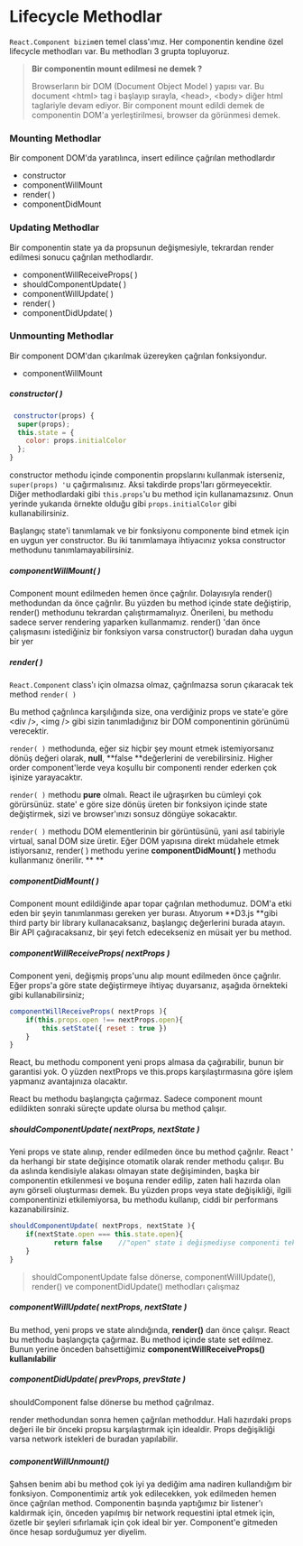 # Lifecycle Methodlar

`React.Component bizim`en temel class'ımız. Her componentin kendine özel lifecycle methodları var. Bu methodları 3 grupta topluyoruz.

> **Bir componentin mount edilmesi ne demek ?**
>
> Browserların bir DOM \(Document Object Model \) yapısı var. Bu document &lt;html&gt; tag i başlayıp sırayla, &lt;head&gt;, &lt;body&gt; diğer html taglariyle devam ediyor. Bir component mount edildi demek de  componentin DOM'a yerleştirilmesi, browser da görünmesi demek.

### Mounting Methodlar

Bir component DOM'da yaratılınca, insert edilince çağrılan methodlardır

* constructor
* componentWillMount
* render\( \)
* componentDidMount

### Updating Methodlar

Bir componentin state ya da propsunun değişmesiyle, tekrardan render edilmesi sonucu çağrılan methodlardır.

* componentWillReceiveProps\( \)
* shouldComponentUpdate\( \)
* componentWillUpdate\( \)
* render\( \)
* componentDidUpdate\( \)

### Unmounting Methodlar

Bir component DOM'dan çıkarılmak üzereyken çağrılan fonksiyondur.

* componentWillMount





##### **constructor\( \)**

```js
 constructor(props) {
  super(props);
  this.state = {
    color: props.initialColor
  };
}
```

constructor methodu içinde componentin propslarını kullanmak isterseniz, `super(props) '`u  çağırmalısınız. Aksi takdirde props'ları görmeyecektir. Diğer methodlardaki gibi `this.props`'u bu method için kullanamazsınız. Onun yerinde yukarıda örnekte olduğu gibi `props.initialColor` gibi kullanabilirsiniz.

Başlangıç state'i tanımlamak ve bir fonksiyonu componente bind etmek için en uygun yer constructor. Bu iki tanımlamaya ihtiyacınız yoksa constructor methodunu tanımlamayabilirsiniz.

##### **componentWillMount\( \)**

Component mount edilmeden hemen önce çağrılır. Dolayısıyla render\(\) methodundan da önce çağrılır. Bu yüzden bu method içinde state değiştirip, render\(\) methodunu tekrardan çalıştırmamalıyız. Önerileni, bu methodu sadece server rendering yaparken kullanmamız. render\(\) 'dan önce çalışmasını istediğiniz bir fonksiyon varsa constructor\(\) buradan daha uygun bir yer

##### **render\( \)**

`React.Component` class'ı için olmazsa olmaz, çağrılmazsa sorun çıkaracak tek method `render( )`

Bu method çağrılınca karşılığında size, ona verdiğiniz props ve state'e göre  &lt;div /&gt;, &lt;img /&gt; gibi sizin tanımladığınız bir DOM componentinin görünümü verecektir.

`render( )` methodunda, eğer siz hiçbir şey mount etmek istemiyorsanız  dönüş değeri olarak,  **null**, **false **değerlerini de verebilirsiniz. Higher order component'lerde veya koşullu bir componenti render ederken çok işinize yarayacaktır.

`render( )` methodu **pure** olmalı. React ile uğraşırken bu cümleyi çok görürsünüz. state' e göre size dönüş üreten bir fonksiyon içinde state değiştirmek, sizi ve browser'ınızı sonsuz döngüye sokacaktır.

`render( )` methodu DOM elementlerinin bir görüntüsünü, yani asıl tabiriyle virtual, sanal DOM size üretir. Eğer DOM yapısına direkt müdahele etmek istiyorsanız, render\( \) methodu yerine **componentDidMount\( \)** methodu kullanmanız önerilir.     ** **

##### componentDidMount\( \)

Component mount edildiğinde apar topar çağrılan methodumuz. DOM'a etki eden bir şeyin tanımlanması gereken yer burası. Atıyorum **D3.js **gibi third party bir library kullanacaksanız, başlangıç değerlerini burada atayın. Bir API çağıracaksanız, bir şeyi fetch edecekseniz en müsait yer bu method.

##### componentWillReceiveProps\( nextProps \)

Component yeni, değişmiş props'unu alıp mount edilmeden önce çağrılır. Eğer props'a göre state değiştirmeye ihtiyaç duyarsanız, aşağıda örnekteki gibi kullanabilirsiniz;

```js
componentWillReceiveProps( nextProps ){
    if(this.props.open !== nextProps.open){
        this.setState({ reset : true })
    }
}
```

React, bu methodu component yeni props almasa da çağırabilir, bunun bir garantisi yok. O yüzden nextProps ve this.props karşılaştırmasına göre işlem yapmanız avantajınıza olacaktır.

React bu methodu başlangıçta çağırmaz. Sadece component mount edildikten sonraki süreçte update olursa bu method çalışır.

##### shouldComponentUpdate\( nextProps, nextState \)

Yeni props ve state alınıp, render edilmeden önce bu method çağrılır. React ' da herhangi bir state değişince otomatik olarak render methodu çalışır. Bu da aslında kendisiyle alakası olmayan state değişiminden, başka bir componentin etkilenmesi ve boşuna render edilip,  zaten hali hazırda olan aynı görseli oluşturması demek. Bu yüzden props veya state değişikliği, ilgili componentinizi etkilemiyorsa,  bu methodu kullanıp, ciddi bir performans kazanabilirsiniz.

```js
shouldComponentUpdate( nextProps, nextState ){
    if(nextState.open === this.state.open){   
           return false    //"open" state i değişmediyse componenti tekrar render etme
    }
}
```

> shouldComponentUpdate false dönerse, componentWillUpdate\(\), render\(\) ve componentDidUpdate\(\) methodları çalışmaz

##### componentWillUpdate\( nextProps, nextState \)

Bu method, yeni props ve state alındığında, **render\(\)** dan önce çalışır. React bu methodu başlangıçta çağırmaz.  Bu method içinde state set edilmez. Bunun yerine önceden bahsettiğimiz **componentWillReceiveProps\(\) kullanılabilir**

##### componentDidUpdate\( prevProps, prevState \)

shouldComponent false dönerse bu method çağrılmaz.

render methodundan sonra hemen çağrılan methoddur. Hali hazırdaki props değeri ile bir önceki propsu karşılaştırmak için idealdir. Props değişikliği varsa network istekleri de buradan yapılabilir.

##### 

##### componentWillUnmount\(\)

Şahsen benim abi bu method çok iyi ya dediğim ama nadiren kullandığım bir fonksiyon. Componentimiz artık yok edilecekken, yok edilmeden hemen önce çağrılan method. Componentin başında yaptığımız bir listener'ı kaldırmak için, önceden yapılmış bir network requestini iptal etmek için, özetle bir şeyleri sıfırlamak için çok ideal bir yer. Component'e gitmeden önce hesap sorduğumuz yer diyelim.

